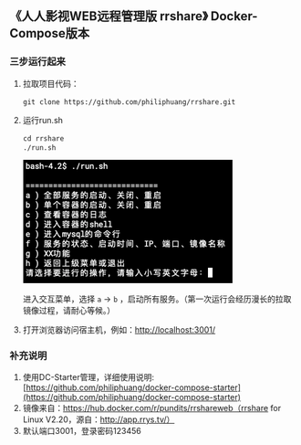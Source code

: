 ## 《人人影视WEB远程管理版 rrshare》 Docker-Compose版本

### 三步运行起来

1. 拉取项目代码：

    ```
    git clone https://github.com/philiphuang/rrshare.git
    ```

2. 运行run.sh

    ```
    cd rrshare
    ./run.sh
    ```

    ![主菜单](./docs/main-menu.png)

    进入交互菜单，选择 ```a``` -> ```b``` ，启动所有服务。（第一次运行会经历漫长的拉取镜像过程，请耐心等候。）

3. 打开浏览器访问宿主机，例如：[http://localhost:3001/](http://localhost:3001/)


### 补充说明
1. 使用DC-Starter管理，详细使用说明:[https://github.com/philiphuang/docker-compose-starter](https://github.com/philiphuang/docker-compose-starter)
2. 镜像来自：https://hub.docker.com/r/pundits/rrshareweb（rrshare for Linux V2.20，源自：http://app.rrys.tv/）
3. 默认端口3001，登录密码123456